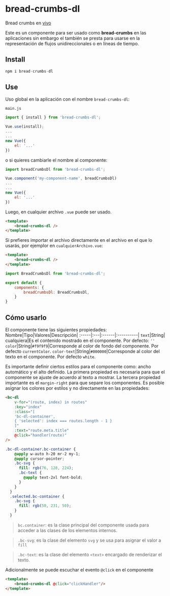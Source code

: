# bread-crumbs-dl
Bread crumbs en [vivo](https://codepen.io/JOSEJUAN/pen/OJMVYJW)

Este es un componente para ser usado como **bread-crumbs** en las aplicaciones sin embargo el también se presta para usarse en la representación de flujos unidireccionales o en líneas de tiempo.

## Install
```js
npm i bread-crumbs-dl
```

## Use
Uso global en la aplicación con el nombre `bread-crumbs-dl`:

`main.js`
```js
import { install } from 'bread-crumbs-dl';

Vue.use(install);
...
...
new Vue({
    el: '...'
})
```
o si quieres cambiarle el nombre al componente:
```js
import breadCrumbsDl from 'bread-crumbs-dl';

Vue.component('my-component-name', breadCrumbsDl)
...
...
new Vue({
    el: '...'
})
```
Luego, en cualquier archivo `.vue` puede ser usado.
```html
<template>
    <bread-crumbs-dl />
</template>
```
Si prefieres importar el archivo directamente en el archivo en el que lo usarás, por ejemplor en `cualquierArchivo.vue`:
```html
<template>
    <bread-crumbs-dl />
</template>
```
```js
import BreadCrumbsDl from 'bread-crumbs-dl';

export default {
    components: {
        breadCrumbsDl: BreadCrumbsDl,
    }
}
```
## Cómo usarlo
El componente tiene las siguientes propiedades:
Nombre|Tipo|Valores|Descripción|
:-----|:---|:------|:----------|
`text`|String| cualquiera|Es el contenido mostrado en el componente. Por defecto: `''`
`color`|String|`#f9f9f9`|Corresponde al color de fondo del componente. Por defecto `currentColor`.
`color-text`|String|`#000000`|Corresponde al color del texto en el componente. Por defecto `white`.

Es importante definir ciertos estilos para el componente como: ancho automático y el alto definido. La primera propiedad es necesaria para que el componente se ajuste de acuerdo al texto a mostrar. La tercera propiedad importante es el `margin-right` para que separe los componentes.
Es posible asignar los colores por estilos y no directamente en las propiedades:
```html
<bc-dl
    v-for="(route, index) in routes"
    :key="index"
    :class="[
    'bc-dl-container',
    { 'selected': index === routes.length - 1 }
    ]"
    :text="route.meta.title"
    @click="handler(route)"
/>
```
```css
.bc-dl-container.bc-container {
    @apply w-auto h-20 mr-2 my-1;
    @apply cursor-pointer;
    .bc-svg {
      fill: rgb(76, 128, 224);
      .bc-text {
        @apply text-2xl font-bold;
      }
    }
  }
  .selected.bc-container {
    .bc-svg {
      fill: rgb(50, 231, 50);
    }
  }
```
> `bc.container`: es la clase principal del componente usada para acceder a las clases de los elementos internos.

> `.bc-svg`: es la clase del elemento `svg` y se usa para asignar el valor a `fill`

> `.bc-text`: es la clase del elemento `<text>` encargado de renderizar el texto.

Adicionalmente se puede escuchar el evento `@click` en el componente
```html
<template>
    <bread-crumbs-dl @click="clickHandler"/>
</template>
```